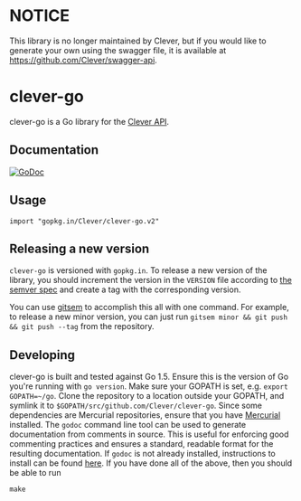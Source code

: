 # NOTICE
This library is no longer maintained by Clever, but if you would like to generate your own using the swagger file, it is available at https://github.com/Clever/swagger-api.

# clever-go

clever-go is a Go library for the [Clever API](https://clever.com/developers/docs).

## Documentation

[![GoDoc](https://godoc.org/github.com/Clever/clever-go?status.png)](https://godoc.org/github.com/Clever/clever-go)

## Usage

```
import "gopkg.in/Clever/clever-go.v2"
```

## Releasing a new version

`clever-go` is versioned with `gopkg.in`.
To release a new version of the library, you should increment the version in the `VERSION` file according to [the semver spec](http://semver.org/) and create a tag with the corresponding version.

You can use [gitsem](https://github.com/clever/gitsem) to accomplish this all with one command.
For example, to release a new minor version, you can just run `gitsem minor && git push && git push --tag` from the repository.

## Developing

clever-go is built and tested against Go 1.5.
Ensure this is the version of Go you're running with `go version`.
Make sure your GOPATH is set, e.g. `export GOPATH=~/go`.
Clone the repository to a location outside your GOPATH, and symlink it to `$GOPATH/src/github.com/Clever/clever-go`.
Since some dependencies are Mercurial repositories, ensure that you have [Mercurial](http://mercurial.selenic.com/downloads)  installed.
The `godoc` command line tool can be used to generate documentation from comments in source. This is useful for enforcing good commenting practices and ensures a standard, readable format for the resulting documentation. If `godoc` is not already installed, instructions to install can be found [here](http://golang.org/doc/go1.2#go_tools_godoc).
If you have done all of the above, then you should be able to run

```
make
```
